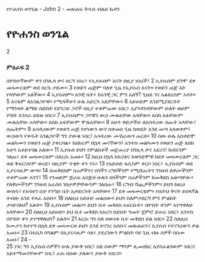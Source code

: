 ﻿
የዮሐንስ ወንጌል - John 2 - መጽሐፍ ቅዱስ ብሉይ ኪዳን
# የዮሐንስ ወንጌል
2
### ምዕራፍ 2
 በሦስተኛውም ቀን በገሊላ ቃና ሰርግ ነበረ፥ የኢየሱስም እናት በዚያ ነበረች፤
2  ኢየሱስም ደግሞ ደቀ መዛሙርቱም ወደ ሰርጉ ታደሙ።
3  የወይን ጠጅም ባለቀ ጊዜ የኢየሱስ እናት። የወይን ጠጅ እኮ የላቸውም አለችው።
4  ኢየሱስም። አንቺ ሴት፥ ከአንቺ ጋር ምን አለኝ? ጊዜዬ ገና አልደረሰም አላት።
5  እናቱም ለአገልጋዮቹ። የሚላችሁን ሁሉ አድርጉ አለቻቸው።
6  አይሁድም እንደሚያደርጉት የማንጻት ልማድ ስድስት የድንጋይ ጋኖች በዚያ ተቀምጠው ነበር፥ እያንዳንዳቸውም ሁለት ወይም ሦስት እንስራ ይይዙ ነበር።
7  ኢየሱስም። ጋኖቹን ውኃ ሙሉአቸው አላቸው። እስከ አፋቸውም ሙሉአቸው አላቸው። እስከ አፋቸውም ሞሉአቸው።
8  አሁን ቀድታችሁ ለአሳዳሪው ስጡት አላቸው፤ ሰጡትም።
9  አሳዳሪውም የወይን ጠጅ የሆነውን ውሃ በቀመሰ ጊዜ ከወዴት እንደ መጣ አላወቀም፤ ውኃውን የቀዱት አገልጋዮች ግን ያውቁ ነበር፤ አሳዳሪው ሙሽራውን ጠርቶ።
10  ሰው ሁሉ አስቀድሞ መልካሙን የወይን ጠጅ ያቀርባል፥ ከሰከሩም በኋላ መናኛውን፤ አንተስ መልካሙን የወይን ጠጅ እስከ አሁን አቆይተሃል አለው።
11  ኢየሱስ ይህን የምልክቶች መጀመሪያ በገሊላ ቃና አደረገ፤ ክብሩንም ገለጠ፥ ደቀ መዛሙርቱም በእርሱ አመኑ።
12  ከዚህ በኋላ ከእናቱና ከወንድሞቹ ከደቀ መዛሙርቱም ጋር ወደ ቅፍርናሆም ወረደ፥ በዚያም ጥቂት ቀን ኖሩ።
13  የአይሁድ ፋሲካም ቀርቦ ነበር፥ ኢየሱስም ወደ ኢየሩሳሌም ወጣ።
14  በመቅደስም በሬዎችንና በጎችን ርግቦችንም የሚሸጡትን ገንዘብ ለዋጮችንም ተቀምጠው አገኘ፤
15  የገመድም ጅራፍ አበጅቶ ሁሉን በጎችንም በሬዎችንም ከመቅደስ አወጣቸው፥ የለዋጮችንም ገንዘብ አፈሰሰ ገበታዎቻቸውንም ገለበጠ፥
16  ርግብ ሻጪዎችንም። ይህን ከዚህ ውሰዱ፤ የአባቴን ቤት የንግድ ቤት አታድርጉት አላቸው።
17  ደቀ መዛሙርቱም። የቤትህ ቅናት ይበላኛል ተብሎ እንደ ተጻፈ አሰቡ።
18  ስለዚህ አይሁድ መልሰው። ይህን ስለምታደርግ ምን ምልክት ታሳየናለህ? አሉት።
19  ኢየሱስም መልሶ። ይህን ቤተ መቅደስ አፍርሱት፥ በሦስት ቀንም አነሣዋለሁ አላቸው።
20  ስለዚህ አይሁድ። ይህ ቤተ መቅደስ ከአርባ ስድስት ዓመት ጀምሮ ይሠራ ነበር፥ አንተስ በሦስት ቀን ታነሣዋለህን? አሉት።
21  እርሱ ግን ስለ ሰውነቱ ቤተ መቅደስ ይል ነበር።
22  ስለዚህ ከሙታን ከተነሣ በኋላ ደቀ መዛሙርቱ ይህን እንደ ተናገረ አሰቡና መጽሐፍንና ኢየሱስ የተናገረውን ቃል አመኑ።
23  በፋሲካ በዓልም በኢየሩሳሌም ሳለ፥ ያደረገውን ምልክት ባዩ ጊዜ ብዙ ሰዎች በስሙ አመኑ፤
24 -  
25  ነገር ግን ኢየሱስ ሰዎችን ሁሉ ያውቅ ነበር፤ ስለ ሰውም ማንም ሊመሰክር አያስፈልገውም ነበርና አይተማመናቸውም ነበር፤ ራሱ በሰው ያለውን ያውቅ ነበርና። 
